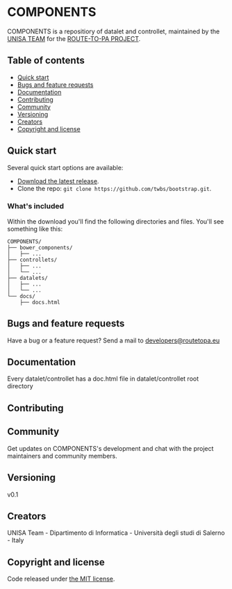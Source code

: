 # COMPONENTS

COMPONENTS is a repositiory of datalet and controllet, maintained by the [UNISA TEAM](http://www.isislab.it/) for the [ROUTE-TO-PA PROJECT](http://www.routetopa.eu/).


## Table of contents

* [Quick start](#quick-start)
* [Bugs and feature requests](#bugs-and-feature-requests)
* [Documentation](#documentation)
* [Contributing](#contributing)
* [Community](#community)
* [Versioning](#versioning)
* [Creators](#creators)
* [Copyright and license](#copyright-and-license)


## Quick start

Several quick start options are available:

* [Download the latest release](https://github.com/twbs/bootstrap/archive/v3.3.5.zip).
* Clone the repo: `git clone https://github.com/twbs/bootstrap.git`.

### What's included

Within the download you'll find the following directories and files. You'll see something like this:

```
COMPONENTS/
├── bower_components/
│   ├── ...
├── controllets/
│   ├── ...
│   └── ...
├── datalets/
│   ├── ...
│   └── ...
└── docs/
    ├── docs.html
```

## Bugs and feature requests

Have a bug or a feature request? 
Send a mail to developers@routetopa.eu

## Documentation

Every datalet/controllet has a doc.html file in datalet/controllet root directory

## Contributing


## Community

Get updates on COMPONENTS's development and chat with the project maintainers and community members.

## Versioning
v0.1

## Creators
UNISA Team - Dipartimento di Informatica - Università degli studi di Salerno - Italy

## Copyright and license

Code released under [the MIT license](https://opensource.org/licenses/MIT).